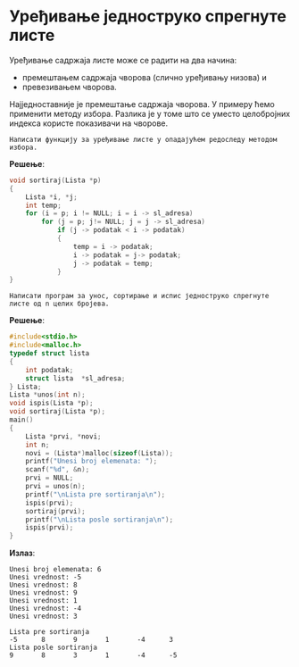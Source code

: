 # Уређивање једноструко спрегнуте листе

Уређивање садржаја листе може се радити на два начина:

- премештањем садржаја чворова (слично уређивању низова) и
- превезивањем чворова.

Најједноставније је премештање садржаја чворова. У примеру ћемо применити методу избора. Разлика је у томе што се уместо целобројних индекса користе показивачи на чворове.

```{questionnote}
Написати функцију за уређивање листе у опадајућем редоследу методом избора.
```

**Решење**:

```c
void sortiraj(Lista *p) 
{
    Lista *i, *j;
    int temp;
    for (i = p; i != NULL; i = i -> sl_adresa)
        for (j = p; j!= NULL; j = j -> sl_adresa)
            if (j -> podatak < i -> podatak) 
            {
                temp = i -> podatak;
                i -> podatak = j-> podatak;
                j -> podatak = temp;
            }	
}
```

```{questionnote}
Написати програм за унос, сортирање и испис једноструко спрегнуте листе од n целих бројева.
```

**Решење**:

```c
#include<stdio.h> 
#include<malloc.h> 
typedef struct lista 
{ 
    int podatak; 
    struct lista  *sl_adresa; 
} Lista;
Lista *unos(int n);
void ispis(Lista *p);
void sortiraj(Lista *p); 
main() 
{
    Lista *prvi, *novi;
    int n; 
    novi = (Lista*)malloc(sizeof(Lista));
    printf("Unesi broj elemenata: ");
    scanf("%d", &n);
    prvi = NULL; 
    prvi = unos(n);
    printf("\nLista pre sortiranja\n");
    ispis(prvi);
    sortiraj(prvi);
    printf("\nLista posle sortiranja\n");
    ispis(prvi);
}
```

**Излаз**:

```text
Unesi broj elemenata: 6
Unesi vrednost: -5
Unesi vrednost: 8
Unesi vrednost: 9
Unesi vrednost: 1
Unesi vrednost: -4
Unesi vrednost: 3

Lista pre sortiranja
-5      8       9       1       -4      3
Lista posle sortiranja
9       8       3       1       -4      -5
```
